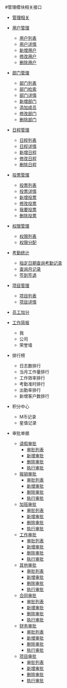 #管理模块相关接口

* [管理相关](./aboutmg/README.md)
 * [用户管理](./aboutmg/users.md)
   * [用户列表](./aboutmg/users.md)
   * [用户详情](./aboutmg/users.md)
   * [新增用户](./aboutmg/users.md)
   * [修改用户](./aboutmg/users.md)
   * [删除用户](./aboutmg/users.md)
 * [部门管理](./aboutmg/depts.md)
   * [部门列表](./aboutmg/depts.md)
   * [部门检索](./aboutmg/depts.md)
   * [部门详情](./aboutmg/depts.md)
   * [新增部门](./aboutmg/depts.md)
   * [添加成员](./aboutmg/depts.md)
   * [修改部门](./aboutmg/depts.md)
   * [删除部门](./aboutmg/depts.md)
 * [日程管理](./aboutmg/schedule.md)
   * [日程列表](./aboutmg/schedule.md)
   * [日程详情](./aboutmg/schedule.md)
   * [新增日程](./aboutmg/schedule.md)
   * [修改日程](./aboutmg/schedule.md)
   * [删除日程](./aboutmg/schedule.md)
 * [投票管理](./aboutmg/votes.md)
   * [投票列表](./aboutmg/votes.md)
   * [投票详情](./aboutmg/votes.md)
   * [新增投票](./aboutmg/votes.md)
   * [修改投票](./aboutmg/votes.md)
   * [我要投票](./aboutmg/votes.md)
   * [删除投票](./aboutmg/votes.md)
 * [权限管理](./aboutmg/permis.md)
   * [权限列表](./aboutmg/permis.md)
   * [权限分配](./aboutmg/permis.md)
 * [考勤统计](./aboutmg/attendance.md)
   * [指定日期查询考勤记录](./aboutmg/attendance.md)
   * [查询月记录](./aboutmg/attendance.md)
   * [签到签退](./aboutmg/attendance.md)
 * [项目管理](./aboutmg/projects.md)
   * [项目列表](./aboutmg/projects.md)
   * [项目详情](./aboutmg/projects.md)
 * [员工加分](./aboutmg/records.md)
 * [工作简报](./aboutmg/briefing.md)
   * 我
   * 公司
   * 荣誉墙
 * 排行榜
   * 日志数排行
   * 当月工作量排行
   * 工作效率排行
   * 考勤准时排行
   * 出勤率排行
   * 新增客户数排行
 * 积分中心
   * M币记录
   * 星值记录
   


* 审批单据
    * [请假审批](./approval/leave.md)
      * [审批列表](./approval/leave.md)
      * [新增审批](./approval/leave.md)
      * [删除审批](./approval/leave.md)
      * [执行审批](./approval/leave.md)
    * [报销审批](./approval/expense.md)
      * [审批列表](./approval/expense.md)
      * [新增审批](./approval/expense.md)
      * [删除审批](./approval/expense.md)
      * [执行审批](./approval/expense.md)
    * [加班审批](./approval/overtime.md)
      * [审批列表](./approval/overtime.md)
      * [新增审批](./approval/overtime.md)
      * [删除审批](./approval/overtime.md)
      * [执行审批](./approval/overtime.md)
    * [工作审批](../app/tasks.md)
      * [审批列表](../app/tasks.md)
      * [新增审批](../app/tasks.md)
      * [删除审批](../app/tasks.md)
      * [执行审批](../app/tasks.md)
    * [其他审批](./approval/other.md)
      * [审批列表](./approval/other.md)
      * [新增审批](./approval/other.md)
      * [删除审批](./approval/other.md)
      * [执行审批](./approval/other.md)
    * [合同审批](./approval/contracts.md)
      * [审批列表](./approval/contracts.md)
      * [新增审批](./approval/contracts.md)
      * [删除审批](./approval/contracts.md)
      * [执行审批](./approval/contracts.md)
    * [财务审批](./approval/finance.md)
      * [审批列表](./approval/finance.md)
      * [新增审批](./approval/finance.md)
      * [删除审批](./approval/finance.md)
      * [执行审批](./approval/finance.md)
    * [项目审批](./approval/project.md)
      * [审批列表](./approval/project.md)
      * [新增审批](./approval/project.md)
      * [删除审批](./approval/project.md)
      * [执行审批](./approval/project.md)